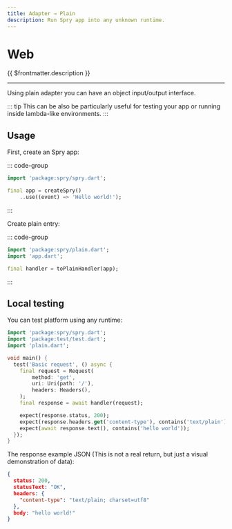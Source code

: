 ```yaml
---
title: Adapter → Plain
description: Run Spry app into any unknown runtime.
---
```


# Web

{{ $frontmatter.description }}

---

Using plain adapter you can have an object input/output interface.

::: tip
This can be also be particularly useful for testing your app or running inside lambda-like environments.
:::

## Usage

First, create an Spry app:

::: code-group
```dart [app.dart]
import 'package:spry/spry.dart';

final app = createSpry()
    ..use((event) => 'Hello world!');
```
:::

Create plain entry:

::: code-group
```dart [plain.dart]
import 'package:spry/plain.dart';
import 'app.dart';

final handler = toPlainHandler(app);
```
:::

## Local testing

You can test platform using any runtime:

```dart
import 'package:spry/spry.dart';
import 'package:test/test.dart';
import 'plain.dart';

void main() {
  test('Basic request', () async {
    final request = Request(
        method: 'get',
        uri: Uri(path: '/'),
        headers: Headers(),
    );
    final response = await handler(request);

    expect(response.status, 200);
    expect(response.headers.get('content-type'), contains('text/plain'));
    expect(await response.text(), contains('hello world'));
  });
}
```

The response example JSON (This is not a real return, but just a visual demonstration of data):

```json
{
  status: 200,
  statusText: "OK",
  headers: {
    "content-type": "text/plain; charset=utf8"
  },
  body: "hello world!"
}
```
